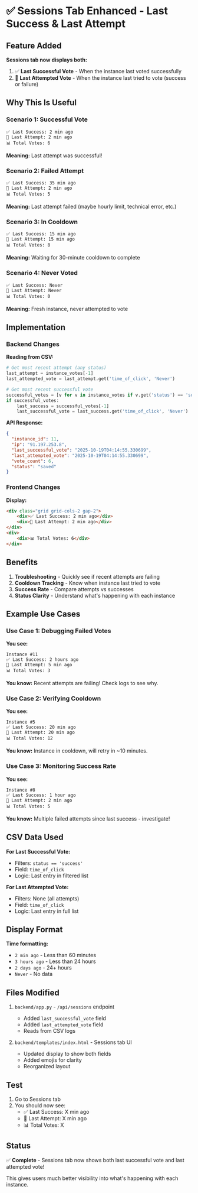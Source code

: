 # ✅ Sessions Tab Enhanced - Last Success & Last Attempt

## Feature Added

**Sessions tab now displays both:**
1. ✅ **Last Successful Vote** - When the instance last voted successfully
2. 🎯 **Last Attempted Vote** - When the instance last tried to vote (success or failure)

## Why This Is Useful

### Scenario 1: Successful Vote
```
✅ Last Success: 2 min ago
🎯 Last Attempt: 2 min ago
📊 Total Votes: 6
```
**Meaning:** Last attempt was successful!

### Scenario 2: Failed Attempt
```
✅ Last Success: 35 min ago
🎯 Last Attempt: 2 min ago
📊 Total Votes: 5
```
**Meaning:** Last attempt failed (maybe hourly limit, technical error, etc.)

### Scenario 3: In Cooldown
```
✅ Last Success: 15 min ago
🎯 Last Attempt: 15 min ago
📊 Total Votes: 8
```
**Meaning:** Waiting for 30-minute cooldown to complete

### Scenario 4: Never Voted
```
✅ Last Success: Never
🎯 Last Attempt: Never
📊 Total Votes: 0
```
**Meaning:** Fresh instance, never attempted to vote

## Implementation

### Backend Changes

**Reading from CSV:**
```python
# Get most recent attempt (any status)
last_attempt = instance_votes[-1]
last_attempted_vote = last_attempt.get('time_of_click', 'Never')

# Get most recent successful vote
successful_votes = [v for v in instance_votes if v.get('status') == 'success']
if successful_votes:
    last_success = successful_votes[-1]
    last_successful_vote = last_success.get('time_of_click', 'Never')
```

**API Response:**
```json
{
  "instance_id": 11,
  "ip": "91.197.253.8",
  "last_successful_vote": "2025-10-19T04:14:55.330699",
  "last_attempted_vote": "2025-10-19T04:14:55.330699",
  "vote_count": 6,
  "status": "saved"
}
```

### Frontend Changes

**Display:**
```html
<div class="grid grid-cols-2 gap-2">
    <div>✅ Last Success: 2 min ago</div>
    <div>🎯 Last Attempt: 2 min ago</div>
</div>
<div>
    <div>📊 Total Votes: 6</div>
</div>
```

## Benefits

1. **Troubleshooting** - Quickly see if recent attempts are failing
2. **Cooldown Tracking** - Know when instance last tried to vote
3. **Success Rate** - Compare attempts vs successes
4. **Status Clarity** - Understand what's happening with each instance

## Example Use Cases

### Use Case 1: Debugging Failed Votes

**You see:**
```
Instance #11
✅ Last Success: 2 hours ago
🎯 Last Attempt: 5 min ago
📊 Total Votes: 3
```

**You know:** Recent attempts are failing! Check logs to see why.

### Use Case 2: Verifying Cooldown

**You see:**
```
Instance #5
✅ Last Success: 20 min ago
🎯 Last Attempt: 20 min ago
📊 Total Votes: 12
```

**You know:** Instance in cooldown, will retry in ~10 minutes.

### Use Case 3: Monitoring Success Rate

**You see:**
```
Instance #8
✅ Last Success: 1 hour ago
🎯 Last Attempt: 2 min ago
📊 Total Votes: 5
```

**You know:** Multiple failed attempts since last success - investigate!

## CSV Data Used

**For Last Successful Vote:**
- Filters: `status == 'success'`
- Field: `time_of_click`
- Logic: Last entry in filtered list

**For Last Attempted Vote:**
- Filters: None (all attempts)
- Field: `time_of_click`
- Logic: Last entry in full list

## Display Format

**Time formatting:**
- `2 min ago` - Less than 60 minutes
- `3 hours ago` - Less than 24 hours
- `2 days ago` - 24+ hours
- `Never` - No data

## Files Modified

1. `backend/app.py` - `/api/sessions` endpoint
   - Added `last_successful_vote` field
   - Added `last_attempted_vote` field
   - Reads from CSV logs

2. `backend/templates/index.html` - Sessions tab UI
   - Updated display to show both fields
   - Added emojis for clarity
   - Reorganized layout

## Test

1. Go to Sessions tab
2. You should now see:
   - ✅ Last Success: X min ago
   - 🎯 Last Attempt: X min ago
   - 📊 Total Votes: X

## Status

✅ **Complete** - Sessions tab now shows both last successful vote and last attempted vote!

This gives users much better visibility into what's happening with each instance.
